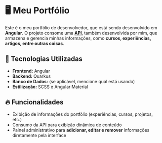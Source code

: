 # 🖥️ Meu Portfólio

Este é o meu portfólio de desenvolvedor, que está sendo desenvolvido em **Angular**. O projeto consome uma **[API](https://github.com/HigalLegal/portfolio-api)**, também desenvolvida por mim, que armazena e gerencia minhas informações, como **cursos, experiências, artigos, entre outras coisas**.

## 🚀 Tecnologias Utilizadas

- **Frontend:** Angular
- **Backend:** Quarkus
- **Banco de Dados:** (se aplicável, mencione qual está usando)
- **Estilização:** SCSS e Angular Material

## 🔥 Funcionalidades

- Exibição de informações do portfólio (experiências, cursos, projetos, etc.)
- Consumo da API para exibição dinâmica de conteúdo
- Painel administrativo para **adicionar, editar e remover** informações diretamente pela interface
